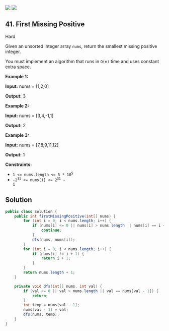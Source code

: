 [![](https://img.shields.io/github/stars/javadev/LeetCode-in-All?label=Stars&style=flat-square)](https://github.com/javadev/LeetCode-in-All)
[![](https://img.shields.io/github/forks/javadev/LeetCode-in-All?label=Fork%20me%20on%20GitHub%20&style=flat-square)](https://github.com/javadev/LeetCode-in-All/fork)

## 41\. First Missing Positive

Hard

Given an unsorted integer array `nums`, return the smallest missing positive integer.

You must implement an algorithm that runs in `O(n)` time and uses constant extra space.

**Example 1:**

**Input:** nums = [1,2,0]

**Output:** 3 

**Example 2:**

**Input:** nums = [3,4,-1,1]

**Output:** 2 

**Example 3:**

**Input:** nums = [7,8,9,11,12]

**Output:** 1 

**Constraints:**

*   <code>1 <= nums.length <= 5 * 10<sup>5</sup></code>
*   <code>-2<sup>31</sup> <= nums[i] <= 2<sup>31</sup> - 1</code>

## Solution

```java
public class Solution {
    public int firstMissingPositive(int[] nums) {
        for (int i = 0; i < nums.length; i++) {
            if (nums[i] <= 0 || nums[i] > nums.length || nums[i] == i + 1) {
                continue;
            }
            dfs(nums, nums[i]);
        }
        for (int i = 0; i < nums.length; i++) {
            if (nums[i] != i + 1) {
                return i + 1;
            }
        }
        return nums.length + 1;
    }

    private void dfs(int[] nums, int val) {
        if (val <= 0 || val > nums.length || val == nums[val - 1]) {
            return;
        }
        int temp = nums[val - 1];
        nums[val - 1] = val;
        dfs(nums, temp);
    }
}
```
